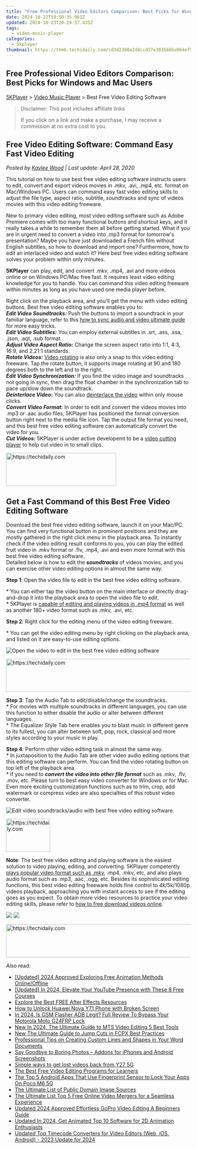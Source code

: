 ```yaml
---
title: "Free Professional Video Editors Comparison: Best Picks for Windows and Mac Users"
date: 2024-10-22T19:50:35.961Z
updated: 2024-10-23T20:29:57.435Z
tags:
  - video-music-player
categories:
  - 5kplayer
thumbnail: https://thmb.techidaily.com/cd3d2360a2d4ccd17e303566ba964ef54de4b2742b9a5d3bf951667fe61ff2f5.jpg
---
```


## Free Professional Video Editors Comparison: Best Picks for Windows and Mac Users

[5KPlayer](https://tools.techidaily.com/5kplayer/products/) \> [Video Music Player](https://tools.techidaily.com/5kplayer/video-music-player/) \> Best Free Video Editing Software

>  Disclaimer: This post includes affiliate links
>
>  If you click on a link and make a purchase, I may receive a commission at no extra cost to you.
>

## Free Video Editing Software: Command Easy Fast Video Editing

 _Posted by [Kaylee Wood](https://www.quora.com/profile/Amanda-Hu-21) | Last update: April 28, 2020_

This tutorial on how to use best free video editing software instructs users to edit, convert and export videos movies in .mkv, .avi, .mp4, etc. format on Mac/Windows PC. Users can command easy fast video editing skills to adjust the file type, aspect ratio, subtitle, soundtracks and sync of videos movies with this video editing freeware.

New to primary video editing, most video editing software such as Adobe Premiere comes with too many functional buttons and shortcut keys, and it really takes a while to remember them all before getting started. What if you are in urgent need to convert a video into .mp3 format for tomorrow's presentation? Maybe you have just downloaded a French film without English subtitles, so how to download and import one? Furthermore, how to edit an interlaced video and watch it? Here best free video editing software solves your problem within only minutes.

**5KPlayer** can play, edit, and convert .mkv, .mp4, .avi and more videos online or on Windows PC/Mac free fast. It requires least video editing knowledge for you to handle. You can command this video editing freeware within minutes as long as you have used one media player before.

Right click on the playback area, and you'll get the menu with video editing buttons. Best free video editing software enables you to:  
**_Edit Video Soundtracks:_** Push the buttons to import a soundtrack in your familiar language, refer to this [how to sync audio and video ultimate guide](https://tools.techidaily.com/5kplayer/video-music-player/) for more easy tricks.  
**_Edit Video Subtitles:_** You can employ external subtitles in .srt, .ass, .ssa, .json, .aqt, .sub format.  
**_Adjust Video Aspect Ratio:_** Change the screen aspect ratio into 1:1, 4:3, 16:9, and 2.21:1 standards.  
**_Rotate Videos:_** [Video rotating](https://tools.techidaily.com/5kplayer/video-music-player/) is also only a snap to this video editing freeware. Tap the rotate button, it supports image rotating at 90 and 180 degrees both to the left and to the right.  
**_Edit Video Synchronization:_** If you find the video image and soundtracks not going in sync, then drag the float chamber in the synchronization tab to pace up/slow down the soundtrack.  
**_Deinterlace Video:_** You can also [deinterlace the video](https://tools.techidaily.com/5kplayer/video-music-player/) within only mouse clicks.  
**_Convert Video Format:_** In order to edit and convert the videos movies into .mp3 or .aac audio files, 5KPlayer has positioned the format conversion button right next to the media file icon. Tap the output file format you need, and this best free video editing software can automatically convert the video for you.  
**_Cut Videos:_** 5KPlayer is under active developemt to be a [video cutting player](https://tools.techidaily.com/5kplayer/video-music-player/) to help cut video in to small clips.

<!-- affiliate ads begin -->
<a href="https://aligracehair.sjv.io/c/5597632/1886069/19272" target="_top" id="1886069">
  <img src="//a.impactradius-go.com/display-ad/19272-1886069" border="0" alt="https://techidaily.com" width="300" height="90"/>
</a>
<img height="0" width="0" src="https://aligracehair.sjv.io/i/5597632/1886069/19272" style="position:absolute;visibility:hidden;" border="0" />
<!-- affiliate ads end -->

## Get a Fast Command of this Best Free Video Editing Software

Download the best free video editing software, launch it on your Mac/PC. You can find very functional button in prominent positions and they are mostly gathered in the right click menu in the playback area. To instantly check if the video editing result conforms to you, you can play the edited fruit video in .mkv format or .flv, .mp4, .avi and even more format with this best free video editing software.  
 Detailed below is how to edit the **_soundtracks_** of videos movies, and you can exercise other video editing options in almost the same way.

**Step 1**: Open the video file to edit in the best free video editing software.

\* You can either tap the video button on the main interface or directly drag-and-drop it into the playback area to open the video file to edit.  
 \* 5KPlayer is [capable of editing and playing videos in .mp4 format](https://tools.techidaily.com/5kplayer/video-music-player/) as well as another 180+ video format such as .mkv, .avi, etc.

**Step 2**: Right click for the editing menu of the video editing freeware.

\* You can get the video editing menu by right clicking on the playback area, and listed on it are easy-to-use editing options.

![Open the video to edit in the best free video editing software](https://www.5kplayer.com/video-music-player/img/5kplayer-video-edit-software-yxt-042001.jpg) 

<!-- affiliate ads begin -->
<a href="https://unicoeye.pxf.io/c/5597632/2134236/18498" target="_top" id="2134236">
  <img src="//a.impactradius-go.com/display-ad/18498-2134236" border="0" alt="https://techidaily.com" width="728" height="90"/>
</a>
<img height="0" width="0" src="https://unicoeye.pxf.io/i/5597632/2134236/18498" style="position:absolute;visibility:hidden;" border="0" />
<!-- affiliate ads end -->

**Step 3**: Tap the Audio Tab to edit/disable/change the soundtracks.  
\* For movies with multiple soundtracks in different languages, you can use this function to either disable the audio or alter between different languages.  
\* The Equalizer Style Tab here enables you to blast music in different genre to its fullest, you can alter between soft, pop, rock, classical and more styles according to your music in play.

**Step 4**: Perform other video editing task in almost the same way.  
\* In juxtaposition to the Audio Tab are other video audio editing options that this editing software can perform. You can find the video rotating button on top left of the playback area.  
\* If you need to **_convert the video into other file format_** such as .mkv, .flv, .mov, etc. Please turn to best easy video converter for Windows or for Mac. Even more exciting customization functions such as to trim, crop, add watermark or compress video are also specialties of this robust video converter.

![Edit video soundtracks/audio with best free video editing software](https://www.5kplayer.com/video-music-player/img/5kplayer-video-edit-software-yxt-042002.jpg) 

<!-- affiliate ads begin -->
<a href="https://aligracehair.sjv.io/c/5597632/2135394/19272" target="_top" id="2135394">
  <img src="//a.impactradius-go.com/display-ad/19272-2135394" border="0" alt="https://techidaily.com" width="120" height="90"/>
</a>
<img height="0" width="0" src="https://aligracehair.sjv.io/i/5597632/2135394/19272" style="position:absolute;visibility:hidden;" border="0" />
<!-- affiliate ads end -->

**Note**: The best free video editing and playing software is the easiest solution to video playing, editing, and converting. 5KPlayer competently [plays popular video format such as .mkv](https://tools.techidaily.com/5kplayer/video-music-player/), .mp4, .mkv, etc, and also plays audio format such as .mp3, .aac, .ogg, etc. Besides its sophisticated editing functions, this best video editing freeware holds fine control to 4k/5k/1080p videos playback, approaching you with instant access to see if the editing goes as you expect. To obtain more video resources to practice your video editing skills, please refer to [how to free download videos online](https://tools.techidaily.com/5kplayer/youtube-download/).

[![](https://www.5kplayer.com/video-music-player/../button/freedownwhitewin.png)](https://tools.techidaily.com/5kplayer/products/) [![](https://www.5kplayer.com/video-music-player/../button/freedownbackmac.png)](https://tools.techidaily.com/5kplayer/products/)

<!-- affiliate ads begin -->
<a href="https://electronicx.pxf.io/c/5597632/1167086/14483" target="_top" id="1167086">
  <img src="//a.impactradius-go.com/display-ad/14483-1167086" border="0" alt="https://techidaily.com" width="728" height="90"/>
</a>
<img height="0" width="0" src="https://electronicx.pxf.io/i/5597632/1167086/14483" style="position:absolute;visibility:hidden;" border="0" />
<!-- affiliate ads end -->

<ins class="adsbygoogle"
     style="display:block"
     data-ad-format="autorelaxed"
     data-ad-client="ca-pub-7571918770474297"
     data-ad-slot="1223367746"></ins>

<ins class="adsbygoogle"
     style="display:block"
     data-ad-client="ca-pub-7571918770474297"
     data-ad-slot="8358498916"
     data-ad-format="auto"
     data-full-width-responsive="true"></ins>

<span class="atpl-alsoreadstyle">Also read:</span>
<div><ul>
<li><a href="https://article-knowledge.techidaily.com/updated-2024-approved-exploring-free-animation-methods-onlineoffline/"><u>[Updated] 2024 Approved Exploring Free Animation Methods Online/Offline</u></a></li>
<li><a href="https://facebook-record-videos.techidaily.com/updated-in-2024-elevate-your-youtube-presence-with-these-8-free-courses/"><u>[Updated] In 2024, Elevate Your YouTube Presence with These 8 Free Courses</u></a></li>
<li><a href="https://extra-information.techidaily.com/explore-the-best-free-after-effects-resources/"><u>Explore the Best FREE After Effects Resources</u></a></li>
<li><a href="https://android-unlock.techidaily.com/how-to-unlock-huawei-nova-y71-phone-with-broken-screen-by-drfone-android/"><u>How to Unlock Huawei Nova Y71 Phone with Broken Screen</u></a></li>
<li><a href="https://android-frp.techidaily.com/in-2024-is-gsm-flasher-adb-legit-full-review-to-bypass-your-motorola-moto-g24frp-lock-by-drfone-android/"><u>In 2024, Is GSM Flasher ADB Legit? Full Review To Bypass Your Motorola Moto G24FRP Lock</u></a></li>
<li><a href="https://video-ai-editor.techidaily.com/new-in-2024-the-ultimate-guide-to-mts-video-editing-5-best-tools/"><u>New In 2024, The Ultimate Guide to MTS Video Editing 5 Best Tools</u></a></li>
<li><a href="https://video-ai-editor.techidaily.com/new-the-ultimate-guide-to-jump-cuts-in-fcpx-best-practices/"><u>New The Ultimate Guide to Jump Cuts in FCPX Best Practices</u></a></li>
<li><a href="https://techtrends.techidaily.com/professional-tips-on-creating-custom-lines-and-shapes-in-your-word-documents/"><u>Professional Tips on Creating Custom Lines and Shapes in Your Word Documents</u></a></li>
<li><a href="https://extra-lessons.techidaily.com/say-goodbye-to-boring-photos-addons-for-iphones-and-android-screenshots/"><u>Say Goodbye to Boring Photos – Addons for iPhones and Android Screenshots</u></a></li>
<li><a href="https://techidaily.com/simple-ways-to-get-lost-videos-back-from-y27-5g-by-fonelab-android-recover-video/"><u>Simple ways to get lost videos back from Y27 5G</u></a></li>
<li><a href="https://video-ai-editor.techidaily.com/the-best-free-video-editing-programs-for-learners/"><u>The Best Free Video Editing Programs for Learners</u></a></li>
<li><a href="https://easy-unlock-android.techidaily.com/the-top-5-android-apps-that-use-fingerprint-sensor-to-lock-your-apps-on-poco-m6-5g-by-drfone-android/"><u>The Top 5 Android Apps That Use Fingerprint Sensor to Lock Your Apps On Poco M6 5G</u></a></li>
<li><a href="https://video-ai-editor.techidaily.com/the-ultimate-list-of-public-domain-image-sources/"><u>The Ultimate List of Public Domain Image Sources</u></a></li>
<li><a href="https://video-ai-editor.techidaily.com/the-ultimate-list-top-5-free-online-video-mergers-for-a-seamless-experience/"><u>The Ultimate List Top 5 Free Online Video Mergers for a Seamless Experience</u></a></li>
<li><a href="https://video-ai-editor.techidaily.com/updated-2024-approved-effortless-gopro-video-editing-a-beginners-guide/"><u>Updated 2024 Approved Effortless GoPro Video Editing A Beginners Guide</u></a></li>
<li><a href="https://video-ai-editor.techidaily.com/updated-in-2024-get-animated-top-10-software-for-2d-animation-enthusiasts/"><u>Updated In 2024, Get Animated Top 10 Software for 2D Animation Enthusiasts</u></a></li>
<li><a href="https://video-ai-editor.techidaily.com/updated-top-timecode-converters-for-video-editors-web-ios-android-2023-update-for-2024/"><u>Updated Top Timecode Converters for Video Editors (Web, iOS, Android) - 2023 Update for 2024</u></a></li>
</ul></div>

